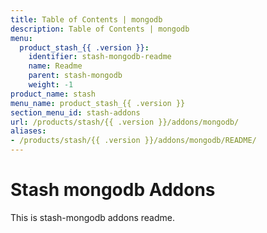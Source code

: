 ```yaml
---
title: Table of Contents | mongodb
description: Table of Contents | mongodb
menu:
  product_stash_{{ .version }}:
    identifier: stash-mongodb-readme
    name: Readme
    parent: stash-mongodb
    weight: -1
product_name: stash
menu_name: product_stash_{{ .version }}
section_menu_id: stash-addons
url: /products/stash/{{ .version }}/addons/mongodb/
aliases:
- /products/stash/{{ .version }}/addons/mongodb/README/
---
```


# Stash mongodb Addons

This is stash-mongodb addons readme.
